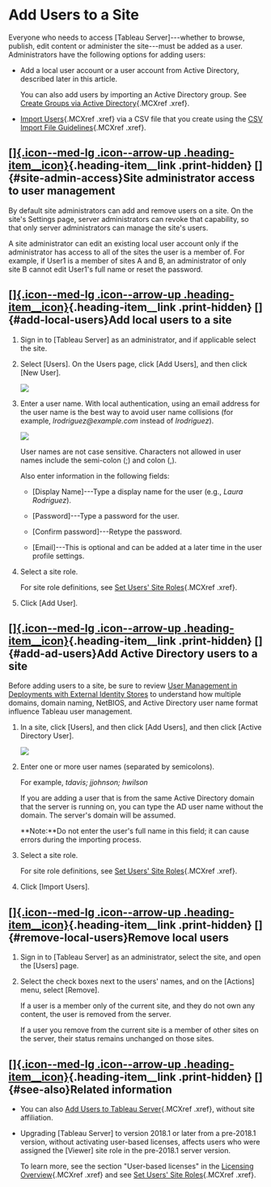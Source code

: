 

Add Users to a Site
===================
Everyone who needs to access [Tableau
Server]---whether to browse, publish, edit
content or administer the site---must be added as a user. Administrators
have the following options for adding users:

-   Add a local user account or a user account from Active Directory,
    described later in this article.

    You can also add users by importing an Active Directory group. See
    [Create Groups via Active
    Directory](https://help.tableau.com/current/server/en-us/groups_create_ad.htm){.MCXref
    .xref}.

-   [Import
    Users](https://help.tableau.com/current/server/en-us/users_import.htm){.MCXref
    .xref} via a CSV file that you create using the [CSV Import File
    Guidelines](https://help.tableau.com/current/server/en-us/csvguidelines.htm){.MCXref
    .xref}.


<div>

[[]{.icon--med-lg .icon--arrow-up .heading-item__icon}](https://help.tableau.com/current/server/en-us/sites_addusers.htm#){.heading-item__link .print-hidden} []{#site-admin-access}Site administrator access to user management
--------------------------------------------------------------------------------------------------------------------------------------------------------------------------------------------------------------------------------

</div>

By default site administrators can add and remove users on a site. On
the site's Settings page, server administrators can revoke that
capability, so that only server administrators can manage the site's
users.

A site administrator can edit an existing local user account only if the
administrator has access to all of the sites the user is a member of.
For example, if User1 is a member of sites A and B, an administrator of
only site B cannot edit User1's full name or reset the password.

<div>

[[]{.icon--med-lg .icon--arrow-up .heading-item__icon}](https://help.tableau.com/current/server/en-us/sites_addusers.htm#){.heading-item__link .print-hidden} []{#add-local-users}Add local users to a site
-----------------------------------------------------------------------------------------------------------------------------------------------------------------------------------------------------------

</div>

1.  Sign in to [Tableau Server] as an
    administrator, and if applicable select the site.

2.  Select [Users]. On the Users page, click [Add
    Users], and then click [New User].

    ![](./Add%20Users%20to%20a%20Site%20-%20Tableau_files/users1_local.png)

3.  Enter a user name. With local authentication, using an email address
    for the user name is the best way to avoid user name collisions (for
    example, *lrodriguez\@example.com* instead of *lrodriguez*).

    ![](./Add%20Users%20to%20a%20Site%20-%20Tableau_files/users2_local.png)

    User names are not case sensitive. Characters not allowed in user
    names include the semi-colon (;) and colon (,).

    Also enter information in the following fields:

    -   [Display Name]---Type a display name for the user
        (e.g., *Laura Rodriguez*).

    -   [Password]---Type a password for the user.

    -   [Confirm password]---Retype the password.

    -   [Email]---This is optional and can be added at a
        later time in the user profile settings.

4.  Select a site role.

    For site role definitions, see [Set Users' Site
    Roles](https://help.tableau.com/current/server/en-us/users_site_roles.htm){.MCXref
    .xref}.

5.  Click [Add User].

<div>

[[]{.icon--med-lg .icon--arrow-up .heading-item__icon}](https://help.tableau.com/current/server/en-us/sites_addusers.htm#){.heading-item__link .print-hidden} []{#add-ad-users}Add Active Directory users to a site
-------------------------------------------------------------------------------------------------------------------------------------------------------------------------------------------------------------------

</div>

Before adding users to a site, be sure to review [User Management in
Deployments with External Identity
Stores](https://help.tableau.com/current/server/en-us/users_manage_ad.htm) to understand how multiple domains, domain naming, NetBIOS, and
Active Directory user name format influence Tableau user management.

1.  In a site, click [Users], and then click [Add
    Users], and then click [Active Directory
    User].

    ![](./Add%20Users%20to%20a%20Site%20-%20Tableau_files/users_site_add_AD.png)

2.  Enter one or more user names (separated by semicolons).

    For example, *tdavis; jjohnson; hwilson*

    If you are adding a user that is from the same Active Directory
    domain that the server is running on, you can type the AD user name
    without the domain. The server's domain will be assumed.

    **Note:**Do not enter the user's full name in this field; it can
    cause errors during the importing process.

3.  Select a site role.

    For site role definitions, see [Set Users' Site
    Roles](https://help.tableau.com/current/server/en-us/users_site_roles.htm){.MCXref
    .xref}.

4.  Click [Import Users].

<div>

[[]{.icon--med-lg .icon--arrow-up .heading-item__icon}](https://help.tableau.com/current/server/en-us/sites_addusers.htm#){.heading-item__link .print-hidden} []{#remove-local-users}Remove local users
-------------------------------------------------------------------------------------------------------------------------------------------------------------------------------------------------------

</div>

1.  Sign in to [Tableau Server] as an
    administrator, select the site, and open the [Users]
    page.

2.  Select the check boxes next to the users' names, and on the
    [Actions] menu, select [Remove].

    If a user is a member only of the current site, and they do not own
    any content, the user is removed from the server.

    If a user you remove from the current site is a member of other
    sites on the server, their status remains unchanged on those sites.

<div>

[[]{.icon--med-lg .icon--arrow-up .heading-item__icon}](https://help.tableau.com/current/server/en-us/sites_addusers.htm#){.heading-item__link .print-hidden} []{#see-also}Related information
----------------------------------------------------------------------------------------------------------------------------------------------------------------------------------------------

</div>

-   You can also [Add Users to Tableau
    Server](https://help.tableau.com/current/server/en-us/users_add.htm){.MCXref
    .xref}, without site affiliation.

-   Upgrading [Tableau Server] to version 2018.1
    or later from a pre-2018.1 version, without activating user-based
    licenses, affects users who were assigned the [Viewer]
    site role in the pre-2018.1 server version.

    To learn more, see the section "User-based licenses" in the
    [Licensing
    Overview](https://help.tableau.com/current/server/en-us/license_server_overview.htm#User-based){.MCXref
    .xref} and see [Set Users' Site
    Roles](https://help.tableau.com/current/server/en-us/users_site_roles.htm){.MCXref
    .xref}.
